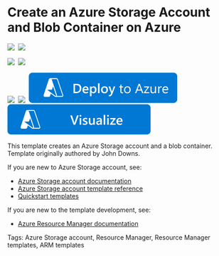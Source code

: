# Create an Azure Storage Account and Blob Container on Azure

<IMG SRC="https://azurequickstartsservice.blob.core.windows.net/badges/101-storage-blob-container/PublicLastTestDate.svg" />&nbsp;
<IMG SRC="https://azurequickstartsservice.blob.core.windows.net/badges/101-storage-blob-container/PublicDeployment.svg" />&nbsp;

<IMG SRC="https://azurequickstartsservice.blob.core.windows.net/badges/101-storage-blob-container/FairfaxLastTestDate.svg" />&nbsp;
<IMG SRC="https://azurequickstartsservice.blob.core.windows.net/badges/101-storage-blob-container/FairfaxDeployment.svg" />&nbsp;

<IMG SRC="https://azurequickstartsservice.blob.core.windows.net/badges/101-storage-blob-container/BestPracticeResult.svg" />&nbsp;
<IMG SRC="https://azurequickstartsservice.blob.core.windows.net/badges/101-storage-blob-container/CredScanResult.svg" />&nbsp;
<a href="https://portal.azure.com/#create/Microsoft.Template/uri/https%3A%2F%2Fraw.githubusercontent.com%2FAzure%2Fazure-quickstart-templates%2Fmaster%2F101-storage-blob-container%2Fazuredeploy.json" target="_blank">
    <img src="https://raw.githubusercontent.com/Azure/azure-quickstart-templates/master/1-CONTRIBUTION-GUIDE/images/deploytoazure.svg"/>
</a>
<a href="http://armviz.io/#/?load=https%3A%2F%2Fraw.githubusercontent.com%2FAzure%2Fazure-quickstart-templates%2Fmaster%2F101-storage-blob-container%2Fazuredeploy.json" target="_blank">
    <img src="https://raw.githubusercontent.com/Azure/azure-quickstart-templates/master/1-CONTRIBUTION-GUIDE/images/visualizebutton.svg"/>
</a>

This template creates an Azure Storage account and a blob container. Template originally authored by John Downs.

If you are new to Azure Storage account, see:

- [Azure Storage account documentation](http://azure.microsoft.com/documentation/articles/storage-create-storage-account/)
- [Azure Storage account template reference](https://docs.microsoft.com/azure/templates/microsoft.storage/allversions)
- [Quickstart templates](https://azure.microsoft.com/resources/templates/?resourceType=Microsoft.Storage&pageNumber=1&sort=Popular)

If you are new to the template development, see:

- [Azure Resource Manager documentation](https://docs.microsoft.com/en-us/azure/azure-resource-manager/)

Tags: Azure Storage account, Resource Manager, Resource Manager templates, ARM templates

